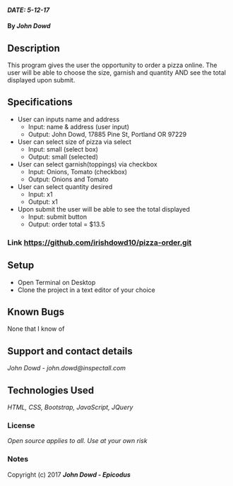 #### _DATE: 5-12-17_

#### By _**John Dowd**_

## Description

This program gives the user the opportunity to order a pizza online. The user will be able to choose the size, garnish and quantity AND see the total displayed upon submit.


## Specifications
* User can inputs name and address
  * Input: name & address (user input)
  * Output: John Dowd, 17885 Pine St, Portland OR 97229
* User can select size of pizza via select
  * Input: small (select box)
  * Output: small (selected)
* User can select garnish(toppings) via checkbox
  * Input: Onions, Tomato (checkbox)
  * Output: Onions and Tomato
* User can select quantity desired
  * Input: x1
  * Output: x1
* Upon submit the user will be able to see the total displayed
  * Input: submit button
  * Output: order total = $13.5

### Link https://github.com/irishdowd10/pizza-order.git


## Setup

* Open Terminal on Desktop
* Clone the project in a text editor of your choice

## Known Bugs
None that I know of

## Support and contact details

_John Dowd - john.dowd@inspectall.com_

## Technologies Used

_HTML, CSS, Bootstrap, JavaScript, JQuery_

### License

*Open source applies to all. Use at your own risk*

### Notes

Copyright (c) 2017 **_John Dowd - Epicodus_**

